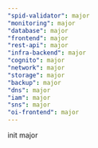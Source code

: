 ```yaml
---
"spid-validator": major
"monitoring": major
"database": major
"frontend": major
"rest-api": major
"infra-backend": major
"cognito": major
"network": major
"storage": major
"backup": major
"dns": major
"iam": major
"sns": major
"oi-frontend": major
---
```


init major

